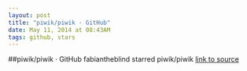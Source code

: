 ```yaml
---
layout: post
title: "piwik/piwik · GitHub"
date: May 11, 2014 at 08:43AM
tags: github, stars
---
```

##piwik/piwik · GitHub
fabiantheblind starred piwik/piwik
[link to source](http://ift.tt/1bONB5o) 
